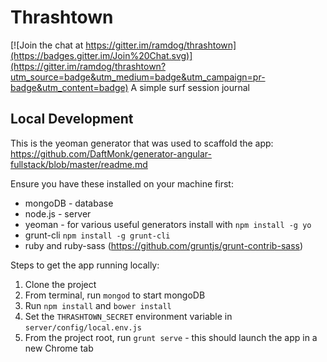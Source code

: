 # Thrashtown

[![Join the chat at https://gitter.im/ramdog/thrashtown](https://badges.gitter.im/Join%20Chat.svg)](https://gitter.im/ramdog/thrashtown?utm_source=badge&utm_medium=badge&utm_campaign=pr-badge&utm_content=badge)
A simple surf session journal

## Local Development
This is the yeoman generator that was used to scaffold the app:
https://github.com/DaftMonk/generator-angular-fullstack/blob/master/readme.md

Ensure you have these installed on your machine first:
  - mongoDB - database
  - node.js - server
  - yeoman - for various useful generators install with `npm install -g yo`
  - grunt-cli `npm install -g grunt-cli`
  - ruby and ruby-sass (https://github.com/gruntjs/grunt-contrib-sass)

Steps to get the app running locally:

1. Clone the project
2. From terminal, run `mongod` to start mongoDB
3. Run `npm install` and `bower install`
4. Set the `THRASHTOWN_SECRET` environment variable in `server/config/local.env.js`
5. From the project root, run `grunt serve` - this should launch the app in a new Chrome tab

